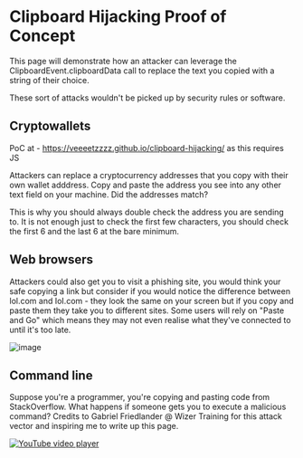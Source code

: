 # Clipboard Hijacking Proof of Concept

This page will demonstrate how an attacker can leverage the ClipboardEvent.clipboardData call to replace the text you copied with a string of their choice.

These sort of attacks wouldn't be picked up by security rules or software.

## Cryptowallets

PoC at - https://veeeetzzzz.github.io/clipboard-hijacking/ as this requires JS

Attackers can replace a cryptocurrency addresses that you copy with their own wallet adddress. Copy and paste the address you see into any other text field on your machine. Did the addresses match?

This is why you should always double check the address you are sending to. It is not enough just to check the first few characters, you should check the first 6 and the last 6 at the bare minimum.

## Web browsers

Attackers could also get you to visit a phishing site, you would think your safe copying a link but consider if you would notice the difference between lol.com and IoI.com - they look the same on your screen but if you copy and paste them they take you to different sites. Some users will rely on "Paste and Go" which means they may not even realise what they've connected to until it's too late.

![image](https://user-images.githubusercontent.com/40268197/235326190-dd784676-9c86-4633-b448-353e4d4e4002.png)

## Command line

Suppose you're a programmer, you're copying and pasting code from StackOverflow. What happens if someone gets you to execute a malicious command? Credits to Gabriel Friedlander @ Wizer Training for this attack vector and inspiring me to write up this page.

[![YouTube video player](https://img.youtube.com/vi/LFXZqQL4vTY/0.jpg)](https://www.youtube.com/embed/LFXZqQL4vTY)
